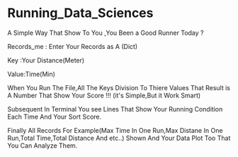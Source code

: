 # Running_Data_Sciences
A Simple Way That Show To You ,You Been a Good Runner Today ?


Records_me : Enter Your Records as A (Dict)

Key :Your Distance(Meter)

Value:Time(Min)

When You Run The File,All The Keys Division To Thiere Values That Result is A Number That Show Your Score !!! (it's Simple,But it Work Smart)

Subsequent In Terminal You see Lines That Show Your Running Condition Each Time And Your Sort Score.

Finally All Records For Example(Max Time In One Run,Max Distane In One Run,Total Time,Total Distance And etc..) Shown And Your Data Plot Too That You Can Analyze Them.
